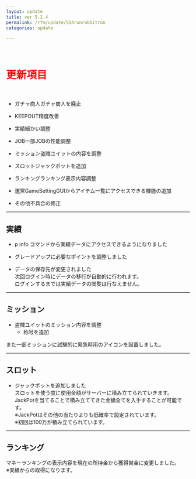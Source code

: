 ```yaml
---
layout: update
title: ver 5.1.4
permalink: /rfm/update/514runrabbitrun
categories: update 

---
```



<br>
<h1 id="1"><font color="red">更新項目</font></h1><br>


+ <span class="green-badge">ガチャ商人</span>ガチャ商人を廃止          

+ <span class="green-badge">KEEPOUT</span>精度改善           

+ <span class="green-badge">実績</span>細かい調整        

+ <span class="green-badge">JOB</span>一部JOBの性能調整      

+ <span class="green-badge">ミッション</span>盗賊ユイットの内容を調整        
   
+ <span class="green-badge">スロット</span>ジャックポットを追加    

+ <span class="green-badge">ランキング</span>ランキング表示内容調整   

+ <span class="green-badge">運営</span>GameSettingGUIからアイテム一覧にアクセスできる機能の追加     

+ <span class="blue-badge">その他</span>不具合の修正  




-----------------------------------------------------  
## 実績  
  
+ p info コマンドから実績データにアクセスできるようになりました  

+ グレードアップに必要なポイントを調整しました  

+ データの保存先が変更されました  
次回ログイン時にデータの移行が自動的に行われます。  
ログインするまでは実績データの閲覧は行なえません。   

-----------------------------------------------------  
## ミッション    
  
+ 盗賊ユイットのミッション内容を調整    
  + 称号を追加  
  
  

また一部ミッションに試験的に緊急時用のアイコンを設置しました。  



-----------------------------------------------------  
## スロット    

+ ジャックポットを追加しました  
スロットを使う度に使用金額がサーバーに積み立てられていきます。    
JackPotを当てることで積み立ててきた金額全てを入手することが可能です。   
※JackPotはその他の当たりよりも低確率で設定されています。  
※初回は100万が積み立てられています。  
  

-----------------------------------------------------  
## ランキング      

マネーランキングの表示内容を現在の所持金から獲得賞金に変更しました。  
※実績からの取得になります。  






